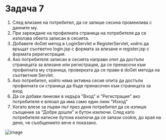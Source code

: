 # Задача 7

1. След влизане на потребител, да се запише сесина променлива с данните му.
2. При зареждане на профилната страница на потребителя да се използва обекта записан в сесията.
3. Добавете doGet метод в LoginServlet и RegisterServlet, който да връщат съответно login.jsp с формата за влизане и register.jsp с формата ререгистрация.
4. Ако потребителя записан в сесията направи опит да достъпи страницата за влизане или регистрация, да се пренасочи към профилната му страница, проверката да се прави в doGet метода на съответния Servlet.
5. Ако потребител, който няма активна сесия опита да достъпи профилната си страница да бъде пренасочен към страницата за вход
6. Да се добави линкове в хедъра "Вход" и "Регистрация" ако потребителя е влязал да има само един линк "Изход"
7. Когато влезе за първи път през деня потребител да се изпише съощение за "Добре дошли" и бутон изключи. След като потребителя натисне бутона изключи да се запази cookie, до края на деня, че съобщението вече е показано.

![image](https://user-images.githubusercontent.com/10382663/78857143-45210700-7a31-11ea-98ff-3cf706013a68.png)
